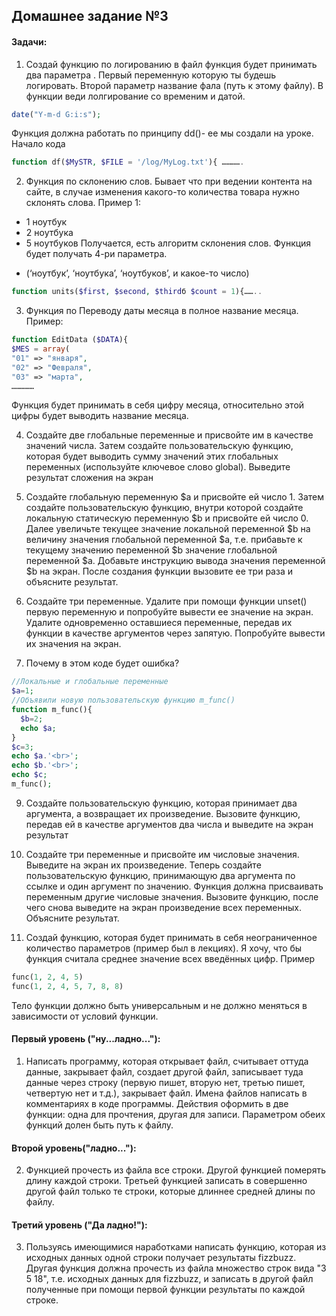 
## Домашнее задание №3

#### Задачи:

1.	Создай функцию по логированию в файл
функция будет принимать два параметра . Первый переменную которую ты будешь логировать. Второй параметр название фала (путь к этому файлу). В функции веди лолгирование со временим и датой.
```php
date("Y-m-d G:i:s");
```
Функция должна работать по принципу dd()- ее мы создали на уроке.
Начало кода
```php
function df($MySTR, $FILE = '/log/MyLog.txt'){ ………….
```

2.	Функция по склонению слов. Бывает что при ведении контента на сайте, в случае изменения какого-то количества товара нужно склонять слова. 
Пример 1:
* 1 ноутбук
* 2 ноутбука
* 5 ноутбуков
Получается, есть алгоритм склонения слов.
Функция будет получать 4-ри параметра.
- (‘ноутбук’, ‘ноутбука’, ‘ноутбуков’,  и какое-то число)
```php
function units($first, $second, $thirdб $count = 1){……..
```

3.	Функция по Переводу даты месяца в полное название месяца.
Пример:
```php
function EditData ($DATA){
$MES = array(
"01" => "января",
"02" => "Февраля",
"03" => "марта",
……………
```
Функция будет принимать в себя цифру месяца, относительно этой цифры будет выводить название месяца.

4. Создайте две глобальные переменные и присвойте им в качестве значений числа. Затем создайте пользовательскую функцию, которая будет выводить сумму значений этих глобальных переменных (используйте ключевое слово global). Выведите результат сложения на экран

5. Создайте глобальную переменную $a и присвойте ей число 1. Затем создайте пользовательскую функцию, внутри которой создайте локальную статическую переменную $b и присвойте ей число 0. Далее увеличьте текущее значение локальной переменной $b на величину значения глобальной переменной $a, т.е. прибавьте к текущему значению переменной $b значение глобальной переменной $a. Добавьте инструкцию вывода значения переменной $b на экран. После создания функции вызовите ее три раза и объясните результат.

6. Создайте три переменные. Удалите при помощи функции unset() первую переменную и попробуйте вывести ее значение на экран. Удалите одновременно оставшиеся переменные, передав их функции в качестве аргументов через запятую. Попробуйте вывести их значения на экран.

8. Почему в этом коде будет ошибка?
```php
//Локальные и глобальные переменные
$a=1;
//Объявили новую пользовательскую функцию m_func()
function m_func(){              
  $b=2; 
  echo $a;
}            
$c=3;
echo $a.'<br>'; 
echo $b.'<br>';                 
echo $c;
m_func(); 
```

9.	Создайте пользовательскую функцию, которая принимает два аргумента, а возвращает их произведение. Вызовите функцию, передав ей в качестве аргументов два числа и выведите на экран результат

10.	Создайте три переменные и присвойте им числовые значения. Выведите на экран их произведение. Теперь создайте пользовательскую функцию, принимающую два аргумента по ссылке и один аргумент по значению. Функция должна присваивать переменным другие числовые значения. Вызовите функцию, после чего снова выведите на экран произведение всех переменных. Объясните результат. 

11.	Создай функцию, которая будет принимать в себя неограниченное количество параметров (пример был в лекциях). Я хочу, что бы функция считала среднее значение всех введённых цифр. Пример 
```php
func(1, 2, 4, 5)
func(1, 2, 4, 5, 7, 8, 8)
```
Тело функции должно быть универсальным и не должно меняться в зависимости от условий функции.



#### Первый уровень ("ну...ладно..."):
1. Написать программу, которая открывает файл, считывает оттуда данные, закрывает файл, создает другой файл, записывает туда данные через строку (первую пишет, вторую нет, третью пишет, четвертую нет и т.д.), закрывает файл. Имена файлов написать в комментариях в коде программы. Действия оформить в две функции: одна для прочтения, другая для записи. Параметром обеих функций долен быть путь к файлу.

#### Второй уровень("ладно..."):
2. Функцией прочесть из файла все строки. Другой функцией померять длину каждой строки. Третьей функцией записать в совершенно другой файл только те строки, которые длиннее средней длины по файлу. 

#### Третий уровень ("Да ладно!"):
3. Пользуясь имеющимися наработками написать функцию, которая из исходных данных одной строки получает результаты fizzbuzz. Другая функция должна прочесть из файла множество строк вида "3 5 18", т.е. исходных данных для fizzbuzz, и записать в другой файл полученные при помощи первой функции результаты по каждой строке.
